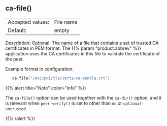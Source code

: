 ---
---
<!-- DISCLAIMER: This file is based on the syslog-ng Open Source Edition documentation https://github.com/balabit/syslog-ng-ose-guides/commit/2f4a52ee61d1ea9ad27cb4f3168b95408fddfdf2 and is used under the terms of The syslog-ng Open Source Edition Documentation License. The file has been modified by Axoflow. -->

## ca-file()

|                  |           |
| ---------------- | --------- |
| Accepted values: | File name |
| Default:         | empty     |

*Description:* Optional. The name of a file that contains a set of trusted CA certificates in PEM format. The {{% param "product.abbrev" %}} application uses the CA certificates in this file to validate the certificate of the peer.

Example format in configuration:

```c
   ca-file("/etc/pki/tls/certs/ca-bundle.crt")

```


{{% alert title="Note" color="info" %}}

The `ca-file()` option can be used together with the `ca-dir()` option, and it is relevant when `peer-verify()` is set to other than `no` or `optional-untrusted`.

{{% /alert %}}
